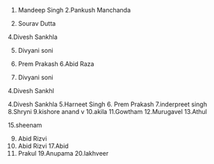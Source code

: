 
1. Mandeep Singh
2.Pankush Manchanda

3. Sourav Dutta


4.Divesh Sankhla


5. Divyani soni


5. Prem Prakash
6.Abid Raza


5. Divyani soni

4.Divesh Sankhl








4.Divesh Sankhla
5.Harneet Singh
6. Prem Prakash
7.inderpreet singh
8.Shryni
9.kishore anand v
10.akila
11.Gowtham
12.Murugavel
13.Athul

15.sheenam






















9. Abid Rizvi
10. Abid Rizvi
17.Abid
18. Prakul
19.Anupama
20.lakhveer
